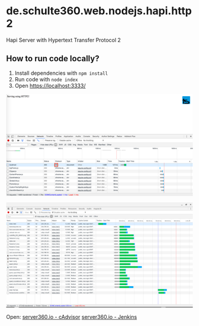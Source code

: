 # de.schulte360.web.nodejs.hapi.http2
Hapi Server with Hypertext Transfer Protocol 2

## How to run code locally?

1. Install dependencies with `npm install`
2. Run code with `node index`
3. Open [https://localhost:3333/](https://localhost:3333/)


![alt text](https://github.com/thoschu/de.schulte360.web.nodejs.hapi.http2/blob/master/network_one.png "")

![alt text](https://github.com/thoschu/de.schulte360.web.nodejs.hapi.http2/blob/master/network_two.png "")


Open: 
[server360.io - cAdvisor](http://188.68.54.193:8080/docker/)
[server360.io - Jenkins](https://jenkins.server360.io/)
